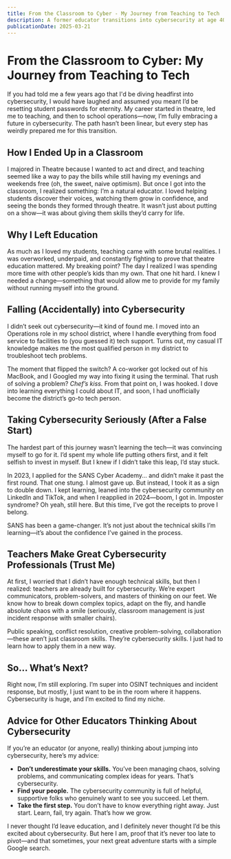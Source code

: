 ```yaml
---
title: From the Classroom to Cyber - My Journey from Teaching to Tech
description: A former educator transitions into cybersecurity at age 40
publicationDate: 2025-03-21
---
```


# From the Classroom to Cyber: My Journey from Teaching to Tech

If you had told me a few years ago that I'd be diving headfirst into cybersecurity, I would have laughed and assumed you meant I’d be resetting student passwords for eternity. My career started in theatre, led me to teaching, and then to school operations—now, I’m fully embracing a future in cybersecurity. The path hasn’t been linear, but every step has weirdly prepared me for this transition.

## How I Ended Up in a Classroom

I majored in Theatre because I wanted to act and direct, and teaching seemed like a way to pay the bills while still having my evenings and weekends free (oh, the sweet, naive optimism). But once I got into the classroom, I realized something: I’m a natural educator. I loved helping students discover their voices, watching them grow in confidence, and seeing the bonds they formed through theatre. It wasn’t just about putting on a show—it was about giving them skills they’d carry for life.

## Why I Left Education

As much as I loved my students, teaching came with some brutal realities. I was overworked, underpaid, and constantly fighting to prove that theatre education mattered. My breaking point? The day I realized I was spending more time with other people’s kids than my own. That one hit hard. I knew I needed a change—something that would allow me to provide for my family without running myself into the ground.

## Falling (Accidentally) into Cybersecurity

I didn’t seek out cybersecurity—it kind of found me. I moved into an Operations role in my school district, where I handle everything from food service to facilities to (you guessed it) tech support. Turns out, my casual IT knowledge makes me the most qualified person in my district to troubleshoot tech problems.

The moment that flipped the switch? A co-worker got locked out of his MacBook, and I Googled my way into fixing it using the terminal. That rush of solving a problem? *Chef’s kiss.* From that point on, I was hooked. I dove into learning everything I could about IT, and soon, I had unofficially become the district’s go-to tech person.

## Taking Cybersecurity Seriously (After a False Start)

The hardest part of this journey wasn’t learning the tech—it was convincing myself to go for it. I’d spent my whole life putting others first, and it felt selfish to invest in myself. But I knew if I didn’t take this leap, I’d stay stuck.

In 2023, I applied for the SANS Cyber Academy… and didn’t make it past the first round. That one stung. I almost gave up. But instead, I took it as a sign to double down. I kept learning, leaned into the cybersecurity community on LinkedIn and TikTok, and when I reapplied in 2024—boom, I got in. Imposter syndrome? Oh yeah, still here. But this time, I’ve got the receipts to prove I belong.

SANS has been a game-changer. It’s not just about the technical skills I’m learning—it’s about the confidence I’ve gained in the process.

## Teachers Make Great Cybersecurity Professionals (Trust Me)

At first, I worried that I didn’t have enough technical skills, but then I realized: teachers are already built for cybersecurity. We’re expert communicators, problem-solvers, and masters of thinking on our feet. We know how to break down complex topics, adapt on the fly, and handle absolute chaos with a smile (seriously, classroom management is just incident response with smaller chairs).

Public speaking, conflict resolution, creative problem-solving, collaboration—these aren’t just classroom skills. They’re cybersecurity skills. I just had to learn how to apply them in a new way.

## So… What’s Next?

Right now, I’m still exploring. I’m super into OSINT techniques and incident response, but mostly, I just want to be in the room where it happens. Cybersecurity is huge, and I’m excited to find my niche.

## Advice for Other Educators Thinking About Cybersecurity

If you’re an educator (or anyone, really) thinking about jumping into cybersecurity, here’s my advice:

- **Don’t underestimate your skills.** You’ve been managing chaos, solving problems, and communicating complex ideas for years. That’s cybersecurity.
- **Find your people.** The cybersecurity community is full of helpful, supportive folks who genuinely want to see you succeed. Let them.
- **Take the first step.** You don’t have to know everything right away. Just start. Learn, fail, try again. That’s how we grow.

I never thought I’d leave education, and I definitely never thought I’d be this excited about cybersecurity. But here I am, proof that it’s never too late to pivot—and that sometimes, your next great adventure starts with a simple Google search.



